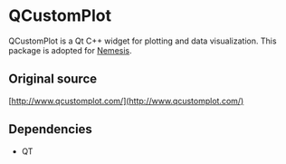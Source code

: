 # QCustomPlot
QCustomPlot is a Qt C++ widget for plotting and data visualization. This package is adopted for [Nemesis](https://github.com/kulhanek/nemesis).

## Original source
[http://www.qcustomplot.com/](http://www.qcustomplot.com/)

## Dependencies
* QT
